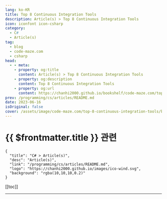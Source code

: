 ```yaml
---
lang: ko-KR
title: Top 8 Continuous Integration Tools
description: Article(s) > Top 8 Continuous Integration Tools
icon: iconfont icon-csharp
category: 
  - C#
  - Article(s)
tag: 
  - blog
  - code-maze.com
  - csharp
head:  
  - - meta:
    - property: og:title
      content: Article(s) > Top 8 Continuous Integration Tools
    - property: og:description
      content: Top 8 Continuous Integration Tools
    - property: og:url
      content: https://chanhi2000.github.io/bookshelf/code-maze.com/top-8-continuous-integration-tools.html
prev: /programming/cs/articles/README.md
date: 2023-06-16
isOriginal: false
cover: /assets/image/code-maze.com/top-8-continuous-integration-tools/banner.png
---
```


# {{ $frontmatter.title }} 관련

```component VPCard
{
  "title": "C# > Article(s)",
  "desc": "Article(s)",
  "link": "/programming/cs/articles/README.md",
  "logo": "https://chanhi2000.github.io/images/ico-wind.svg",
  "background": "rgba(10,10,10,0.2)"
}
```

[[toc]]

---

<SiteInfo
  name="Top 8 Continuous Integration Tools"
  desc="Discover what the top 8 most used and well established continuous integration tools and find out how they can improve your software development process."
  url="https://code-maze.com/top-8-continuous-integration-tools/"
  logo="/assets/image/code-maze.com/favicon.png"
  preview="/assets/image/code-maze.com/top-8-continuous-integration-tools/banner.png"/>

<!-- TODO: 작성 -->
